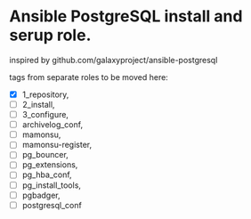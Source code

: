 # Ansible PostgreSQL install and serup role.
inspired by github.com/galaxyproject/ansible-postgresql

tags from separate roles to be moved here:
- [x] 1_repository,
- [ ] 2_install,
- [ ] 3_configure,
- [ ] archivelog_conf,
- [ ] mamonsu,
- [ ] mamonsu-register,
- [ ] pg_bouncer,
- [ ] pg_extensions,
- [ ] pg_hba_conf,
- [ ] pg_install_tools,
- [ ] pgbadger,
- [ ] postgresql_conf
